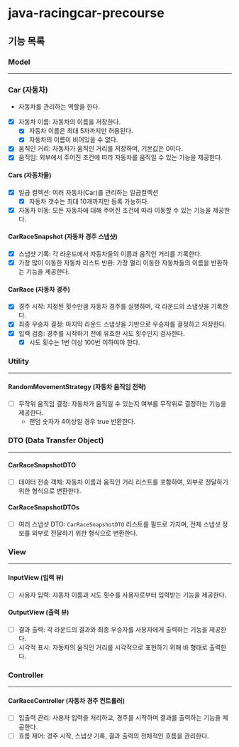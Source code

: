 # java-racingcar-precourse
## 기능 목록

### Model

---
### Car (자동차)
* 자동차를 관리하는 역할을 한다.
* [x] 자동차 이름: 자동차의 이름을 저장한다.
    * [x] 자동차 이름은 최대 5자까지만 허용된다.
    * [x] 자동차의 이름이 비어있을 수 없다.
* [x] 움직인 거리: 자동차가 움직인 거리를 저장하며, 기본값은 0이다.
* [x] 움직임: 외부에서 주어진 조건에 따라 자동차를 움직일 수 있는 기능을 제공한다.

#### Cars (자동차들)
* [x] 일급 컬렉션: 여러 자동차(Car)를 관리하는 일급컬렉션
    * [x] 자동차 갯수는 최대 10개까지만 등록 가능하다.
* [x] 자동차 이동: 모든 자동차에 대해 주어진 조건에 따라 이동할 수 있는 기능을 제공한다.

#### CarRaceSnapshot (자동차 경주 스냅샷)
* [x] 스냅샷 기록: 각 라운드에서 자동차들의 이름과 움직인 거리를 기록한다.
* [x] 가장 많이 이동한 자동차 리스트 반환: 가장 멀리 이동한 자동차들의 이름을 반환하는 기능을 제공한다.

#### CarRace (자동차 경주)
* [x] 경주 시작: 지정된 횟수만큼 자동차 경주를 실행하며, 각 라운드의 스냅샷을 기록한다.
* [x] 최종 우승자 결정: 마지막 라운드 스냅샷을 기반으로 우승자를 결정하고 저장한다.
* [x] 입력 검증: 경주를 시작하기 전에 유효한 시도 횟수인지 검사한다.
    * [x] 시도 횟수는 1번 이상 100번 이하여야 한다.

### Utility

---
#### RandomMovementStrategy (자동차 움직임 전략)
* [ ] 무작위 움직임 결정: 자동차가 움직일 수 있는지 여부를 무작위로 결정하는 기능을 제공한다.
    * 랜덤 숫자가 4이상일 경우 true 반환한다.

### DTO (Data Transfer Object)

---
#### CarRaceSnapshotDTO
* [ ] 데이터 전송 객체: 자동차 이름과 움직인 거리 리스트를 포함하여, 외부로 전달하기 위한 형식으로 변환한다.

#### CarRaceSnapshotDTOs
* [ ] 여러 스냅샷 DTO: `CarRaceSnapshotDTO` 리스트를 필드로 가지며, 전체 스냅샷 정보를 외부로 전달하기 위한 형식으로 변환한다.

### View

---
#### InputView (입력 뷰)
* [ ] 사용자 입력: 자동차 이름과 시도 횟수를 사용자로부터 입력받는 기능을 제공한다.

#### OutputView (출력 뷰)
* [ ] 결과 출력: 각 라운드의 결과와 최종 우승자를 사용자에게 출력하는 기능을 제공한다.
* [ ] 시각적 표시: 자동차의 움직인 거리를 시각적으로 표현하기 위해 바 형태로 출력한다.

### Controller

---
#### CarRaceController (자동차 경주 컨트롤러)
* [ ] 입출력 관리: 사용자 입력을 처리하고, 경주를 시작하며 결과를 출력하는 기능을 제공한다.
* [ ] 흐름 제어: 경주 시작, 스냅샷 기록, 결과 출력의 전체적인 흐름을 관리한다.